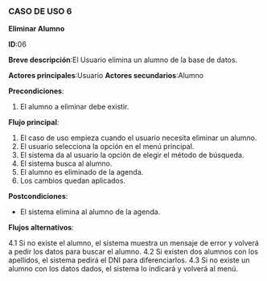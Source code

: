 ### CASO DE USO 6

**Eliminar Alumno**

**ID**:06

**Breve descripción**:El Usuario elimina un alumno de la base de datos.

**Actores principales**:Usuario
**Actores secundarios**:Alumno

**Precondiciones**:

1. El alumno a eliminar debe existir.


**Flujo principal**:

1. El caso de uso empieza cuando el usuario necesita eliminar un alumno.
2. El usuario selecciona la opción en el menú principal.
3. El sistema da al usuario la opción de elegir el método de búsqueda.
4. El sistema busca al alumno.
5. El alumno es eliminado de la agenda.
6. Los cambios quedan aplicados.

**Postcondiciones**:

* El sistema elimina al alumno de la agenda.

**Flujos alternativos**:

4.1 Si no existe el alumno, el sistema muestra un mensaje de error y volverá a pedir los datos para buscar el alumno.
4.2 Si existen dos alumnos con los apellidos, el sistema pedirá el DNI para diferenciarlos.
4.3 Si no existe un alumno con los datos dados, el sistema lo indicará y volverá al menú.
